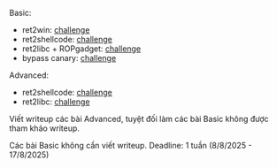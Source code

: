 Basic:
- ret2win: [challenge](https://dreamhack.io/wargame/challenges/3)
- ret2shellcode: [challenge](https://dreamhack.io/wargame/challenges/2)
- ret2libc + ROPgadget: [challenge](https://dreamhack.io/wargame/challenges/354)
- bypass canary: [challenge](https://dreamhack.io/wargame/challenges/353)

Advanced:
- ret2shellcode: [challenge](https://play.picoctf.org/practice/challenge/184?category=6&difficulty=3&page=2)
- ret2libc: [challenge](https://play.picoctf.org/practice/challenge/179?category=6&difficulty=3&page=2)

Viết writeup các bài Advanced, tuyệt đối làm các bài Basic không được tham khảo writeup.

Các bài Basic không cần viết writeup.
Deadline: 1 tuần (8/8/2025 - 17/8/2025)
